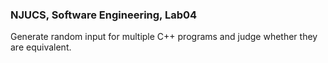 ### NJUCS, Software Engineering, Lab04

Generate random input for multiple C++ programs and judge whether they are equivalent.
